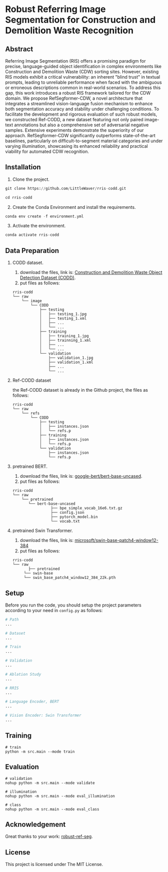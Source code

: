 # Robust Referring Image Segmentation for Construction and Demolition Waste Recognition

## Abstract

Referring Image Segmentation (RIS) offers a promising paradigm for precise, language-guided object identification in complex environments like Construction and Demolition Waste (CDW) sorting sites. However, existing RIS models exhibit a critical vulnerability: an inherent "blind trust" in textual prompts, leading to unreliable performance when faced with the ambiguous or erroneous descriptions common in real-world scenarios. To address this gap, this work introduces a robust RIS framework tailored for the CDW domain. We propose RefSegformer-CDW, a novel architecture that integrates a streamlined vision-language fusion mechanism to enhance both segmentation accuracy and stability under challenging conditions. To facilitate the development and rigorous evaluation of such robust models, we constructed Ref-CODD, a new dataset featuring not only paired image-text annotations but also a comprehensive set of adversarial negative samples. Extensive experiments demonstrate the superiority of our approach. RefSegformer-CDW significantly outperforms state-of-the-art baselines, particularly on difficult-to-segment material categories and under varying illumination, showcasing its enhanced reliability and practical viability for automated CDW recognition.

## Installation

1.   Clone the project.

``` python
git clone https://github.com/LittleWaver/rris-codd.git

cd rris-codd
```

2.   Create the Conda Environment and install the requirements.

``` python
conda env create -f environment.yml
```

3.   Activate the environment.

``` python
conda activate rris-codd
```

## Data Preparation

1.   CODD dataset.

     1.   download the files, link is: [Construction and Demolition Waste Object Detection Dataset (CODD)](https://data.mendeley.com/datasets/wds85kt64j/3).
     2.   put files as follows:

     ``` shell
     rris-codd
     └── raw
         └── image
             └── CODD
                 ├── testing
                 │   ├── testing_1.jpg
                 │   ├── testing_1.xml
                 │   ├── ...
                 │   └── ...
                 ├── training
                 │   ├── training_1.jpg
                 │   ├── trainning_1.xml
                 │   ├── ...
                 │   └── ...
                 └── validation
                     ├── validation_1.jpg
                     ├── validation_1.xml
                     ├── ...
                     └── ...
     ```

2.   Ref-CODD dataset

     the Ref-CODD dataset is already in the Github project, the files as follows:

     ``` shell
     rris-codd
     └── raw
         └── refs
             └── CODD
                 ├── testing
                 │   ├── instances.json
                 │   └── refs.p
                 ├── training
                 │   ├── instances.json
                 │   └── refs.p
                 └── validation
                     ├── instances.json
                     └── refs.p
     ```

3.   pretrained BERT.

     1.   download the files, link is: [google-bert/bert-base-uncased](https://huggingface.co/google-bert/bert-base-uncased).
     2.   put files as follows:

     ``` shell
     rris-codd
     └── raw
         └── pretrained
     		└── bert-base-uncased
                      ├── bpe_simple_vocab_16e6.txt.gz
                      ├── config.json
                      ├── pytorch_model.bin
                      └── vocab.txt
     ```

4.   pretrained Swin Transformer.

     1.   download the files, link is: [microsoft/swin-base-patch4-window12-384](https://huggingface.co/microsoft/swin-base-patch4-window12-384)
     2.   put files as follows:

     ``` shell
     rris-codd
     └── raw
         	├── pretrained
          └── swin-base
          └── swin_base_patch4_window12_384_22k.pth
     ```


## Setup

Before you run the code, you should setup the project parameters according to your need in `config.py` as follows:

``` python
# Path
...

# Dataset
...

# Train
...

# Validation
...

# Ablation Study
...

# RRIS
...

# Language Encoder, BERT
...

# Vision Encoder: Swin Transformer
...
```

## Training

``` shell
# train
python -m src.main --mode train
```

## Evaluation

``` shell
# validation
nohup python -m src.main --mode validate

# illumination 
nohup python -m src.main --mode eval_illumination

# class
nohup python -m src.main --mode eval_class
```

## Acknowledgement

Great thanks to your work: [robust-ref-seg](https://github.com/jianzongwu/robust-ref-seg).

## License

This project is licensed under The MIT License.
